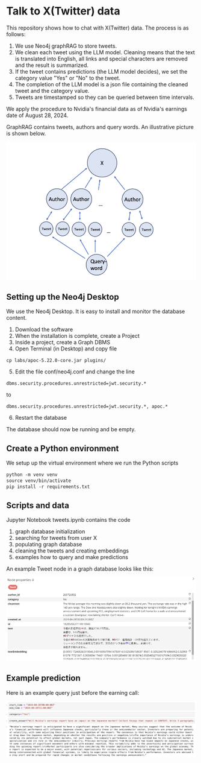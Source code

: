 # Talk to X(Twitter) data

This repository shows how to chat with X(Twitter) data.  The process is as follows:

1) We use Neo4j graphRAG to store tweets.
2) We clean each tweet using the LLM model. Cleaning means that the text is translated into English, all links and special characters are removed and the result is summarized.
3) If the tweet contains predictions (the LLM model decides), we set the category value "Yes" or "No" to the tweet.
4) The completion of the LLM model is a json file containing the cleaned tweet and the category value.
5) Tweets are timestamped so they can be queried between time intervals.

We apply the procedure to Nvidia's financial data as of Nvidia's earnings date of August 28, 2024.

GraphRAG contains tweets, authors and query words. An illustrative picture is shown below.

![Talk-to-X-Twitter--data](images/tweet_graph.jpg)

## Setting up the Neo4j Desktop

We use the Neo4j Desktop. It is easy to install and monitor the database content. 

1. Download the software
2. When the installation is complete, create a Project
3. Inside a project, create a Graph DBMS
4. Open Terminal (in Desktop) and copy file 
```console
cp labs/apoc-5.22.0-core.jar plugins/
```
5. Edit the file conf/neo4j.conf and change the line
```console
dbms.security.procedures.unrestricted=jwt.security.*
```
to 
```console
dbms.security.procedures.unrestricted=jwt.security.*, apoc.*
```
6. Restart the database

The database should now be running and be empty.

## Create a Python environment

We setup up the virtual environment where we run the Python scripts

```console
python -m venv venv
source venv/bin/activate
pip install -r requirements.txt
```
## Scripts and data

Jupyter Notebook tweets.ipynb contains the code

1) graph database initialization
2) searching for tweets from user X
3) populating graph database
4) cleaning the tweets and creating embeddings
5) examples how to query and make predictions

An example Tweet node in a graph database looks like this:

![Talk-to-X-Twitter--data](images/tweet_node_example.jpg)

## Example prediction

Here is an example query just before the earning call:

![Talk-to-X-Twitter--data](images/result1.jpg)
